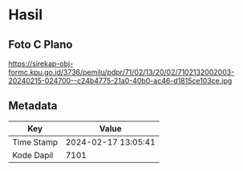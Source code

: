# Hasil

## Foto C Plano

https://sirekap-obj-formc.kpu.go.id/3736/pemilu/pdpr/71/02/13/20/02/7102132002003-20240215-024700--c24b4775-21a0-40b0-ac46-d1815ce103ce.jpg


## Metadata

| Key        | Value               |
| ---------- | ------------------- |
| Time Stamp | 2024-02-17 13:05:41 |
| Kode Dapil | 7101                |



